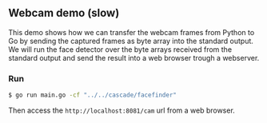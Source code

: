 ## Webcam demo (slow)

This demo shows how we can transfer the webcam frames from Python to Go by sending the captured frames as byte array into the standard output. 
We will run the face detector over the byte arrays received from the standard output and send the result into a web browser trough a webserver.

### Run

```bash
$ go run main.go -cf "../../cascade/facefinder"
```

Then access the `http://localhost:8081/cam` url from a web browser.

